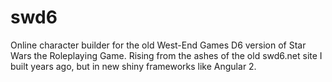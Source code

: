 # swd6
Online character builder for the old West-End Games D6 version of Star Wars the Roleplaying Game. Rising from the ashes of the old swd6.net site I built years ago, but in new shiny frameworks like Angular 2.
